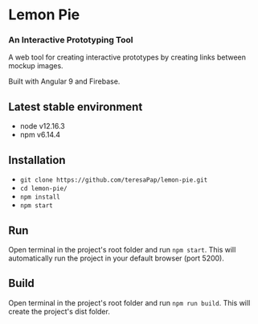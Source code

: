 # Lemon Pie 
### An Interactive Prototyping Tool
A web tool for creating interactive prototypes by creating links between mockup images. 

Built with Angular 9 and Firebase. 

## Latest stable environment 
* node v12.16.3
* npm v6.14.4

## Installation
* `git clone https://github.com/teresaPap/lemon-pie.git`
* `cd lemon-pie/`
* `npm install`
* `npm start`

## Run
 Open terminal in the project's root folder and run `npm start`. This will automatically run the project in your default browser (port 5200).

## Build
Open terminal in the project's root folder and run `npm run build`. This will create the project's dist folder. 
